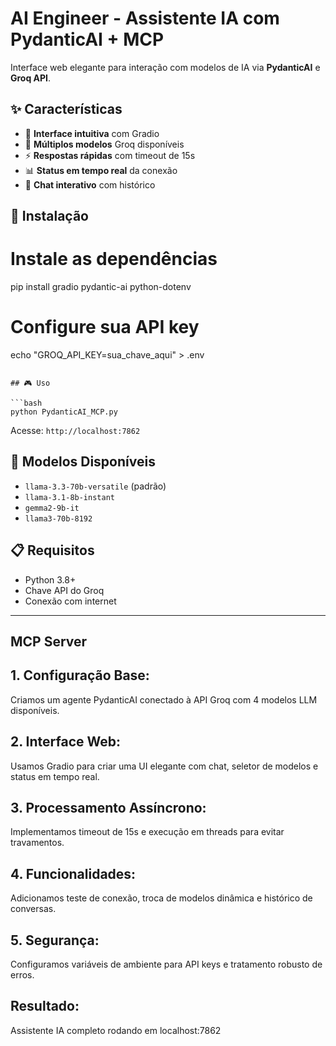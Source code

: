 # AI Engineer - Assistente IA com PydanticAI + MCP

Interface web elegante para interação com modelos de IA via **PydanticAI** e **Groq API**.

## ✨ Características

- 🎯 **Interface intuitiva** com Gradio
- 🔄 **Múltiplos modelos** Groq disponíveis
- ⚡ **Respostas rápidas** com timeout de 15s
- 📊 **Status em tempo real** da conexão
- 💬 **Chat interativo** com histórico

## 🚀 Instalação

# Instale as dependências
pip install gradio pydantic-ai python-dotenv

# Configure sua API key
echo "GROQ_API_KEY=sua_chave_aqui" > .env
```

## 🎮 Uso

```bash
python PydanticAI_MCP.py
```

Acesse: `http://localhost:7862`

## 🔧 Modelos Disponíveis

- `llama-3.3-70b-versatile` (padrão)
- `llama-3.1-8b-instant`
- `gemma2-9b-it`
- `llama3-70b-8192`

## 📋 Requisitos

- Python 3.8+
- Chave API do Groq
- Conexão com internet

---
## MCP Server
## 1. Configuração Base: 
Criamos um agente PydanticAI conectado à API Groq com 4 modelos LLM disponíveis.

## 2. Interface Web: 
Usamos Gradio para criar uma UI elegante com chat, seletor de modelos e status em tempo real.

## 3. Processamento Assíncrono: 
Implementamos timeout de 15s e execução em threads para evitar travamentos.

## 4. Funcionalidades: 
Adicionamos teste de conexão, troca de modelos dinâmica e histórico de conversas.

## 5. Segurança: 
Configuramos variáveis de ambiente para API keys e tratamento robusto de erros.

## Resultado: 
Assistente IA completo rodando em localhost:7862
